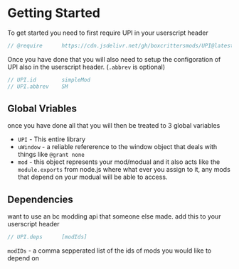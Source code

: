 # Getting Started
To get started you need to first require UPI in your userscript header
```js
// @require      https://cdn.jsdelivr.net/gh/boxcrittersmods/UPI@latest/dist/UPI.min.js
```

Once you have done that you will also need to setup the configoration of UPI also in the userscript header. (`.abbrev` is optional)
```js
// UPI.id        simpleMod
// UPI.abbrev    SM
```
## Global Vriables
once you have done all that you will then be treated to 3 global variables
- `UPI` - This entire library
- `uWindow` - a reliable refererence to the window object that deals with things like `@grant none`
- `mod` - this object represents your mod/modual and it also acts like the `module.exports` from node.js where what ever you assign to it, any mods that depend on your modual will be able to access.

## Dependencies
want to use an bc modding api that someone else made.
add this to your userscript header
```js
// UPI.deps      [modIds]
```
`modIDs`  - a comma sepperated list of the ids of mods you would like to depend on